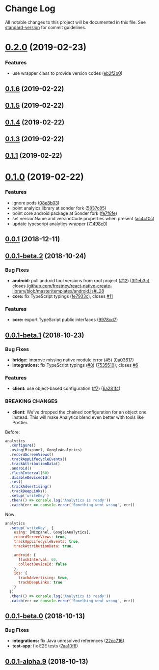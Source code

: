 # Change Log

All notable changes to this project will be documented in this file. See [standard-version](https://github.com/conventional-changelog/standard-version) for commit guidelines.

<a name="0.2.0"></a>

# [0.2.0](https://github.com/flatbook/analytics-react-native/compare/v0.1.6...v0.2.0) (2019-02-23)

### Features

- use wrapper class to provide version codes ([eb2f2b0](https://github.com/flatbook/analytics-react-native/commit/eb2f2b0))

<a name="0.1.6"></a>

## [0.1.6](https://github.com/flatbook/analytics-react-native/compare/v0.1.5...v0.1.6) (2019-02-22)

<a name="0.1.5"></a>

## [0.1.5](https://github.com/flatbook/analytics-react-native/compare/v0.1.4...v0.1.5) (2019-02-22)

<a name="0.1.4"></a>

## [0.1.4](https://github.com/flatbook/analytics-react-native/compare/v0.1.3...v0.1.4) (2019-02-22)

<a name="0.1.3"></a>

## [0.1.3](https://github.com/flatbook/analytics-react-native/compare/v0.1.2...v0.1.3) (2019-02-22)

<a name="0.1.1"></a>

## [0.1.1](https://github.com/flatbook/analytics-react-native/compare/v0.1.0...v0.1.1) (2019-02-22)

<a name="0.1.0"></a>

# [0.1.0](https://github.com/flatbook/analytics-react-native/compare/v0.0.1...v0.1.0) (2019-02-22)

### Features

- ignore pods ([08e8b03](https://github.com/flatbook/analytics-react-native/commit/08e8b03))
- point analyics library at sonder fork ([5837c85](https://github.com/flatbook/analytics-react-native/commit/5837c85))
- point core android package at Sonder fork ([fe7f8fe](https://github.com/flatbook/analytics-react-native/commit/fe7f8fe))
- set versionName and versionCode properties when present ([ac4cf0c](https://github.com/flatbook/analytics-react-native/commit/ac4cf0c))
- update typescript analytics wrapper ([71498c0](https://github.com/flatbook/analytics-react-native/commit/71498c0))

<a name="0.0.1"></a>

## [0.0.1](https://github.com/flatbook/analytics-react-native/compare/v0.0.1-beta.2...v0.0.1) (2018-12-11)

<a name="0.0.1-beta.2"></a>

## [0.0.1-beta.2](https://github.com/segmentio/analytics-react-native/compare/v0.0.1-beta.1...v0.0.1-beta.2) (2018-10-24)

### Bug Fixes

- **android:** pull android tool versions from root project ([#12](https://github.com/segmentio/analytics-react-native/issues/12)) ([3f1eb3c](https://github.com/segmentio/analytics-react-native/commit/3f1eb3c)), closes [/github.com/frostney/react-native-create-library/blob/master/templates/android.js#L28](https://github.com//github.com/frostney/react-native-create-library/blob/master/templates/android.js/issues/L28)
- **core:** fix TypeScript typings ([fe7933c](https://github.com/segmentio/analytics-react-native/commit/fe7933c)), closes [#11](https://github.com/segmentio/analytics-react-native/issues/11)

### Features

- **core:** export TypeScript public interfaces ([9978cd7](https://github.com/segmentio/analytics-react-native/commit/9978cd7))

<a name="0.0.1-beta.1"></a>

## [0.0.1-beta.1](https://github.com/segmentio/analytics-react-native/compare/v0.0.1-beta.0...v0.0.1-beta.1) (2018-10-23)

### Bug Fixes

- **bridge:** improve missing native module error ([#5](https://github.com/segmentio/analytics-react-native/issues/5)) ([0a03617](https://github.com/segmentio/analytics-react-native/commit/0a03617))
- **integrations:** fix TypeScript typings ([#8](https://github.com/segmentio/analytics-react-native/issues/8)) ([7535510](https://github.com/segmentio/analytics-react-native/commit/7535510)), closes [#6](https://github.com/segmentio/analytics-react-native/issues/6)

### Features

- **client:** use object-based configuration ([#7](https://github.com/segmentio/analytics-react-native/issues/7)) ([6a281f4](https://github.com/segmentio/analytics-react-native/commit/6a281f4))

### BREAKING CHANGES

- **client:** We've dropped the chained configuration for an object one instead. This will make Analytics blend even better with tools like Prettier.

Before:

```js
analytics
  .configure()
  .using(Mixpanel, GoogleAnalytics)
  .recordScreenViews()
  .trackAppLifecycleEvents()
  .trackAttributionData()
  .android()
  .flushInterval(60)
  .disableDevicedId()
  .ios()
  .trackAdvertising()
  .trackDeepLinks()
  .setup('writeKey')
  .then(() => console.log('Analytics is ready'))
  .catch(err => console.error('Something went wrong', err))
```

Now:

```js
analytics
  .setup('writeKey', {
    using: [Mixpanel, GoogleAnalytics],
    recordScreenViews: true,
    trackAppLifecycleEvents: true,
    trackAttributionData: true,

    android: {
      flushInterval: 60,
      collectDeviceId: false
    },
    ios: {
      trackAdvertising: true,
      trackDeepLinks: true
    }
  })
  .then(() => console.log('Analytics is ready'))
  .catch(err => console.error('Something went wrong', err))
```

<a name="0.0.1-beta.0"></a>

## [0.0.1-beta.0](https://github.com/segmentio/analytics-react-native/compare/v0.0.1-alpha.9...v0.0.1-beta.0) (2018-10-13)

### Bug Fixes

- **integrations:** fix Java unresolved references ([22cc716](https://github.com/segmentio/analytics-react-native/commit/22cc716))
- **test-app:** fix E2E tests ([7aa10f6](https://github.com/segmentio/analytics-react-native/commit/7aa10f6))

<a name="0.0.1-alpha.9"></a>

## [0.0.1-alpha.9](https://github.com/segmentio/analytics-react-native/compare/v0.0.1-alpha.8...v0.0.1-alpha.9) (2018-10-13)
